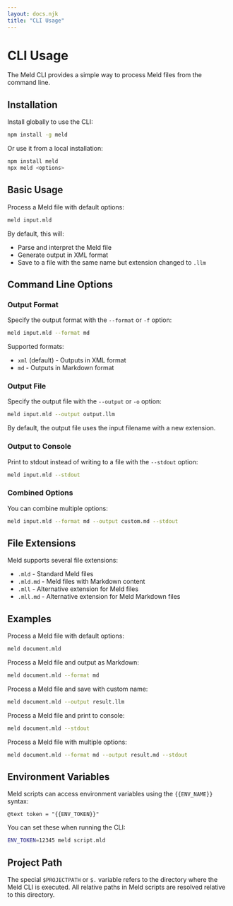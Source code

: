 ```yaml
---
layout: docs.njk
title: "CLI Usage"
---
```


# CLI Usage

The Meld CLI provides a simple way to process Meld files from the command line.

## Installation

Install globally to use the CLI:

```bash
npm install -g meld
```

Or use it from a local installation:

```bash
npm install meld
npx meld <options>
```

## Basic Usage

Process a Meld file with default options:

```bash
meld input.mld
```

By default, this will:
- Parse and interpret the Meld file
- Generate output in XML format
- Save to a file with the same name but extension changed to `.llm`

## Command Line Options

### Output Format

Specify the output format with the `--format` or `-f` option:

```bash
meld input.mld --format md
```

Supported formats:
- `xml` (default) - Outputs in XML format
- `md` - Outputs in Markdown format

### Output File

Specify the output file with the `--output` or `-o` option:

```bash
meld input.mld --output output.llm
```

By default, the output file uses the input filename with a new extension.

### Output to Console

Print to stdout instead of writing to a file with the `--stdout` option:

```bash
meld input.mld --stdout
```

### Combined Options

You can combine multiple options:

```bash
meld input.mld --format md --output custom.md --stdout
```

## File Extensions

Meld supports several file extensions:

- `.mld` - Standard Meld files
- `.mld.md` - Meld files with Markdown content
- `.mll` - Alternative extension for Meld files
- `.mll.md` - Alternative extension for Meld Markdown files

## Examples

Process a Meld file with default options:
```bash
meld document.mld
```

Process a Meld file and output as Markdown:
```bash
meld document.mld --format md
```

Process a Meld file and save with custom name:
```bash
meld document.mld --output result.llm
```

Process a Meld file and print to console:
```bash
meld document.mld --stdout
```

Process a Meld file with multiple options:
```bash
meld document.mld --format md --output result.md --stdout
```

## Environment Variables

Meld scripts can access environment variables using the `{{ENV_NAME}}` syntax:

```meld
@text token = "{{ENV_TOKEN}}"
```

You can set these when running the CLI:

```bash
ENV_TOKEN=12345 meld script.mld
```

## Project Path

The special `$PROJECTPATH` or `$.` variable refers to the directory where the Meld CLI is executed. All relative paths in Meld scripts are resolved relative to this directory.